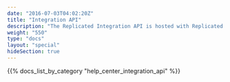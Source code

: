 ```yaml
---
date: "2016-07-03T04:02:20Z"
title: "Integration API"
description: "The Replicated Integration API is hosted with Replicated's on-prem daemon and allows your services to call and be called by the local Replicated server."
weight: "550"
type: "docs"
layout: "special"
hideSection: true
---
```


{{% docs_list_by_category "help_center_integration_api" %}}
